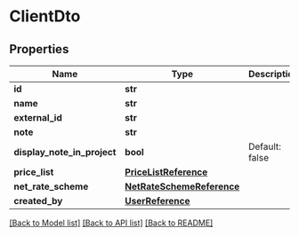 # ClientDto

## Properties
Name | Type | Description | Notes
------------ | ------------- | ------------- | -------------
**id** | **str** |  | [optional] 
**name** | **str** |  | [optional] 
**external_id** | **str** |  | [optional] 
**note** | **str** |  | [optional] 
**display_note_in_project** | **bool** | Default: false | [optional] 
**price_list** | [**PriceListReference**](PriceListReference.md) |  | [optional] 
**net_rate_scheme** | [**NetRateSchemeReference**](NetRateSchemeReference.md) |  | [optional] 
**created_by** | [**UserReference**](UserReference.md) |  | [optional] 

[[Back to Model list]](../README.md#documentation-for-models) [[Back to API list]](../README.md#documentation-for-api-endpoints) [[Back to README]](../README.md)


